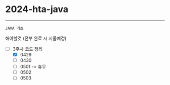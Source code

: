# 2024-hta-java

---

```
JAVA 기초
```


해야할것 (전부 완료 시 지울예정)

- [ ] 3주차 코드 정리
    - [x] 0429
    - [ ] 0430
    - [ ] 0501 -> 휴무
    - [ ] 0502
    - [ ] 0503
